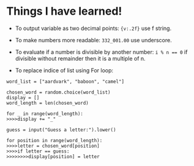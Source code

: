 # Things I have learned!
- To output variable as two decimal points:
```{v:.2f}``` use f string.

 - To make numbers more readable:
 ```332_001.00``` use underscore.

 - To evaluate if a number is divisible by another number:
 ```i % n == 0``` if divisible without remainder then it is a multiple of n.

 - To replace indice of list using For loop:
 ```
 word_list = ["aardvark", "baboon", "camel"]

 chosen_word = random.choice(word_list)
 display = []
 word_length = len(chosen_word)
 
 for _ in range(word_length):
 >>>>display += "_"

 guess = input("Guess a letter:").lower()
 
 for position in range(word_length):
 >>>>letter = chosen_word[position]
 >>>>if letter == guess:
 >>>>>>>>display[position] = letter
 ```
 
